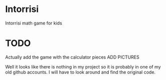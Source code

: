 # Intorrisi
Intorrisi math game for kids
# TODO
Actually add the game with the calculator pieces
ADD PICTURES

Well it looks like there is nothing in my project so it is probably in one of my old github accounts. I will have to look around and find the original code.
